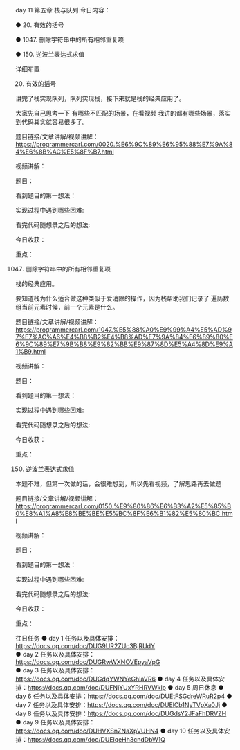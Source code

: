 day 11 第五章 栈与队列
今日内容： 

● 20. 有效的括号

● 1047. 删除字符串中的所有相邻重复项

● 150. 逆波兰表达式求值


 详细布置 

 20. 有效的括号 

讲完了栈实现队列，队列实现栈，接下来就是栈的经典应用了。 

大家先自己思考一下 有哪些不匹配的场景，在看视频 我讲的都有哪些场景，落实到代码其实就容易很多了。

题目链接/文章讲解/视频讲解：https://programmercarl.com/0020.%E6%9C%89%E6%95%88%E7%9A%84%E6%8B%AC%E5%8F%B7.html 

视频讲解：

题目：

看到题目的第一想法： 

实现过程中遇到哪些困难:

看完代码随想录之后的想法: 

今日收获：

重点：


 1047. 删除字符串中的所有相邻重复项 

栈的经典应用。 

要知道栈为什么适合做这种类似于爱消除的操作，因为栈帮助我们记录了 遍历数组当前元素时候，前一个元素是什么。

题目链接/文章讲解/视频讲解：https://programmercarl.com/1047.%E5%88%A0%E9%99%A4%E5%AD%97%E7%AC%A6%E4%B8%B2%E4%B8%AD%E7%9A%84%E6%89%80%E6%9C%89%E7%9B%B8%E9%82%BB%E9%87%8D%E5%A4%8D%E9%A1%B9.html  

视频讲解：

题目：

看到题目的第一想法： 

实现过程中遇到哪些困难:

看完代码随想录之后的想法: 

今日收获：

重点：


150. 逆波兰表达式求值 

本题不难，但第一次做的话，会很难想到，所以先看视频，了解思路再去做题 

题目链接/文章讲解/视频讲解：https://programmercarl.com/0150.%E9%80%86%E6%B3%A2%E5%85%B0%E8%A1%A8%E8%BE%BE%E5%BC%8F%E6%B1%82%E5%80%BC.html  

视频讲解：

题目：

看到题目的第一想法： 

实现过程中遇到哪些困难:

看完代码随想录之后的想法: 

今日收获：

重点：


往日任务
● day 1 任务以及具体安排：https://docs.qq.com/doc/DUG9UR2ZUc3BjRUdY  
● day 2 任务以及具体安排：https://docs.qq.com/doc/DUGRwWXNOVEpyaVpG  
● day 3 任务以及具体安排：https://docs.qq.com/doc/DUGdqYWNYeGhlaVR6 
● day 4 任务以及具体安排：https://docs.qq.com/doc/DUFNjYUxYRHRVWklp 
● day 5 周日休息
● day 6 任务以及具体安排：https://docs.qq.com/doc/DUEtFSGdreWRuR2p4 
● day 7 任务以及具体安排：https://docs.qq.com/doc/DUElCb1NyTVpXa0Jj 
● day 8 任务以及具体安排：https://docs.qq.com/doc/DUGdsY2JFaFhDRVZH 
● day 9 任务以及具体安排：https://docs.qq.com/doc/DUHVXSnZNaXpVUHN4 
● day 10 任务以及具体安排：https://docs.qq.com/doc/DUElqeHh3cndDbW1Q
